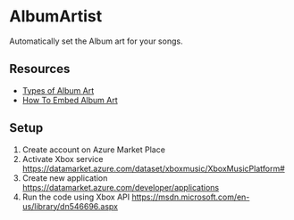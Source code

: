 AlbumArtist
===========

Automatically set the Album art for your songs.

Resources
---------
- [Types of Album Art](http://www.richardfarrar.com/embedding-album-art-in-mp3-files/)
- [How To Embed Album Art](http://stackoverflow.com/questions/409949/how-do-you-embed-album-art-into-an-mp3-using-python)

Setup
------
1. Create account on Azure Market Place
2. Activate Xbox service https://datamarket.azure.com/dataset/xboxmusic/XboxMusicPlatform#
3. Create new application https://datamarket.azure.com/developer/applications
4. Run the code using Xbox API https://msdn.microsoft.com/en-us/library/dn546696.aspx

